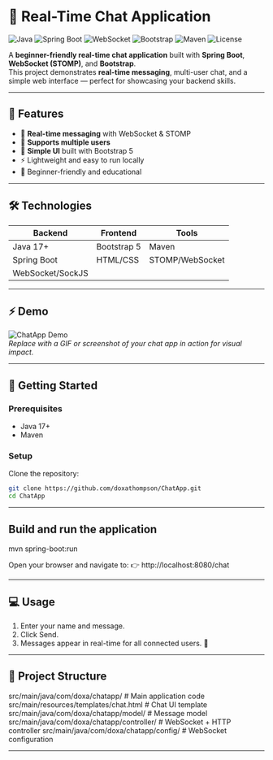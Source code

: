 # 💬 Real-Time Chat Application

![Java](https://img.shields.io/badge/Java-17+-blue?logo=java)
![Spring Boot](https://img.shields.io/badge/Spring%20Boot-3.2-green?logo=spring)
![WebSocket](https://img.shields.io/badge/WebSocket-STOMP-orange)
![Bootstrap](https://img.shields.io/badge/Bootstrap-5-purple?logo=bootstrap)
![Maven](https://img.shields.io/badge/Maven-3.9-red?logo=apachemaven)
![License](https://img.shields.io/badge/License-Educational-lightgrey)

A **beginner-friendly real-time chat application** built with **Spring Boot**, **WebSocket (STOMP)**, and **Bootstrap**.  
This project demonstrates **real-time messaging**, multi-user chat, and a simple web interface — perfect for showcasing your backend skills.  

---

## 🌟 Features
- 🔴 **Real-time messaging** with WebSocket & STOMP  
- 👥 **Supports multiple users**  
- 🎨 **Simple UI** built with Bootstrap 5  
- ⚡ Lightweight and easy to run locally  
- 📝 Beginner-friendly and educational  

---

## 🛠️ Technologies
| Backend        | Frontend          | Tools        |
|----------------|-----------------|-------------|
| Java 17+       | Bootstrap 5     | Maven       |
| Spring Boot    | HTML/CSS        | STOMP/WebSocket |
| WebSocket/SockJS |                 |             |

---

## ⚡ Demo

![ChatApp Demo](https://media.giphy.com/media/your-demo-gif-link.gif)  
*Replace with a GIF or screenshot of your chat app in action for visual impact.*

---

## 🚀 Getting Started

### Prerequisites
- Java 17+  
- Maven  

### Setup
Clone the repository:
```bash
git clone https://github.com/doxathompson/ChatApp.git
cd ChatApp
```

---
## Build and run the application
mvn spring-boot:run

Open your browser and navigate to:
👉 http://localhost:8080/chat

---

## 💻 Usage
1. Enter your name and message.
2. Click Send.
3. Messages appear in real-time for all connected users. 🎉

----

## 📂 Project Structure

src/main/java/com/doxa/chatapp/            # Main application code
src/main/resources/templates/chat.html     # Chat UI template
src/main/java/com/doxa/chatapp/model/      # Message model
src/main/java/com/doxa/chatapp/controller/ # WebSocket + HTTP controller
src/main/java/com/doxa/chatapp/config/     # WebSocket configuration


---






